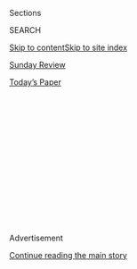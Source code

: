 <div id="app">

<div>

<div>

<div>

<div class="NYTAppHideMasthead css-1q2w90k e1suatyy0">

<div class="section css-ui9rw0 e1suatyy2">

<div class="css-eph4ug er09x8g0">

<div class="css-6n7j50">

</div>

<span class="css-1dv1kvn">Sections</span>

<div class="css-10488qs">

<span class="css-1dv1kvn">SEARCH</span>

</div>

[Skip to content](#site-content)[Skip to site index](#site-index)

</div>

<div id="masthead-section-label" class="css-1wr3we4 eaxe0e00">

[Sunday
Review](https://www.nytimes3xbfgragh.onion/section/opinion/sunday)

</div>

<div class="css-10698na e1huz5gh0">

</div>

</div>

<div id="masthead-bar-one" class="section hasLinks css-15hmgas e1csuq9d3">

<div class="css-uqyvli e1csuq9d0">

</div>

<div class="css-1uqjmks e1csuq9d1">

</div>

<div class="css-9e9ivx">

[](https://myaccount.nytimes3xbfgragh.onion/auth/login?response_type=cookie&client_id=vi)

</div>

<div class="css-1bvtpon e1csuq9d2">

[Today’s
Paper](https://www.nytimes3xbfgragh.onion/section/todayspaper)

</div>

</div>

</div>

</div>

<div data-aria-hidden="false">

<div id="site-content" data-role="main">

<div>

<div class="css-1aor85t" style="opacity:0.000000001;z-index:-1;visibility:hidden">

<div class="css-1hqnpie">

<div class="css-epjblv">

<span class="css-17xtcya">[Sunday
Review](/section/opinion/sunday)</span><span class="css-x15j1o">|</span><span class="css-fwqvlz">The
Student Loan Serenity
Prayer</span>

</div>

<div class="css-k008qs">

<div class="css-1iwv8en">

<span class="css-18z7m18"></span>

<div>

</div>

</div>

<span class="css-1n6z4y">https://nyti.ms/2BPgp5H</span>

<div class="css-1705lsu">

<div class="css-4xjgmj">

<div class="css-4skfbu" data-role="toolbar" data-aria-label="Social Media Share buttons, Save button, and Comments Panel with current comment count" data-testid="share-tools">

  - 
  - 
  - 
  - 
    
    <div class="css-6n7j50">
    
    </div>

  - 
  - 

</div>

</div>

</div>

</div>

</div>

</div>

<div id="NYT_TOP_BANNER_REGION" class="css-13pd83m">

</div>

<div id="top-wrapper" class="css-1sy8kpn">

<div id="top-slug" class="css-l9onyx">

Advertisement

</div>

[Continue reading the main
story](#after-top)

<div class="ad top-wrapper" style="text-align:center;height:100%;display:block;min-height:250px">

<div id="top" class="place-ad" data-position="top" data-size-key="top">

</div>

</div>

<div id="after-top">

</div>

</div>

<div id="sponsor-wrapper" class="css-1hyfx7x">

<div id="sponsor-slug" class="css-19vbshk">

Supported by

</div>

[Continue reading the main
story](#after-sponsor)

<div id="sponsor" class="ad sponsor-wrapper" style="text-align:center;height:100%;display:block">

</div>

<div id="after-sponsor">

</div>

</div>

<div class="css-v5btjw etb61u70">

<div class="css-v05ibm etb61u71">

[Opinion](/section/opinion)

</div>

</div>

[On Campus](/column/on-campus "On Campus")

<div class="css-1vkm6nb ehdk2mb0">

# The Student Loan Serenity Prayer

</div>

<div class="css-xt80pu e12qa4dv0">

<div class="css-18e8msd">

<div class="css-vp77d3 epjyd6m0">

<div class="css-1baulvz">

By <span class="css-1baulvz last-byline" itemprop="name">Michael
Arceneaux</span>

</div>

</div>

  - Feb. 10,
    2018

  - 
    
    <div class="css-4xjgmj">
    
    <div class="css-d8bdto" data-role="toolbar" data-aria-label="Social Media Share buttons, Save button, and Comments Panel with current comment count" data-testid="share-tools">
    
      - 
      - 
      - 
      - 
        
        <div class="css-6n7j50">
        
        </div>
    
      - 
      - 
    
    </div>
    
    </div>

</div>

</div>

<div class="css-79elbk" data-testid="photoviewer-wrapper">

<div class="css-z3e15g" data-testid="photoviewer-wrapper-hidden">

</div>

<div class="css-1a48zt4 ehw59r15" data-testid="photoviewer-children">

![<span class="css-cnj6d5 e1z0qqy90" itemprop="copyrightHolder"><span class="css-1ly73wi e1tej78p0">Credit...</span><span><span>Lily
Snowden-Fine/OCAD
University</span></span></span>](https://static01.graylady3jvrrxbe.onion/images/2018/02/11/opinion/sunday/11arceneaux/11arceneaux-articleLarge.jpg?quality=75&auto=webp&disable=upscale)

</div>

</div>

<div class="section meteredContent css-1r7ky0e" name="articleBody" itemprop="articleBody">

<div class="css-1fanzo5 StoryBodyCompanionColumn">

<div class="css-53u6y8">

Several years ago, while driving around Los Angeles in a state of equal
parts fury and despair, I called my cousin to tell her how sick of it
all I was, that I was tired and couldn’t take it anymore. Then I turned
off my phone. I needed silence. When I turned it on again a few hours
later, I was greeted with frantic voice-mail messages — back then, most
people still checked those — including a good number from my mother. She
was terrified of what I might have done.

I immediately called her back and apologized in my most soothing
Southern tone for causing concern. “Ma’am, I had no intention of killing
myself,” I said. “I would never do that to you, because you’d still be
on the hook for these loans.”

It was a very handsome college recruiter who, almost a decade earlier,
had come to my public high school in Houston and convinced me that if I
wanted to attend a prestigious college — private, out of state, even —
it was possible, no matter what my surroundings or financial
circumstances suggested. My mother made clear that I would go to
college, but neither she nor I had entertained the idea that I might go
to schools like *that*.

Inspired by Recruiter Bae, I applied for as many scholarships as I could
find and won 17 in a semester. But I needed additional money to cover
the cost of Howard University in Washington.

</div>

</div>

<div class="css-1fanzo5 StoryBodyCompanionColumn">

<div class="css-53u6y8">

So I turned to Citibank. I took out about $10,000 for the first year,
but it soon became clear that I’d need much more to keep studying at
Howard and living in Washington until graduation. After I received my
diploma, I immediately owed almost $800 a month in private loans, with
12 years to pay it off. That’s not counting the few hundred dollars I
pay each month in federal loans. Fortunately, the government gives me
more than twice the time to cough it up.

This may be the part of my story where you question my judgment. Why did
I choose a fancy school if I didn’t have the money? How could I not have
understood the financial commitment I was making? And if I’m so far in
debt now, why am I writing this and not pursuing a more lucrative career
as a doctor or lawyer — or, as one relative put it bluntly, “When are
you going to work in a building?”

I’m not dismissing my responsibility for this. But along with many other
17- and 18-year-olds, when I went to college, I didn’t know anything
about student loans, interest rates or rude private debt companies that
hound the living hell out of you. All I knew was what I was told:
College was *the* ticket to social mobility, and good students deserved
to go to schools that matched our talent and ambition. Folks like me,
who come from working-class backgrounds, are told to chase down a
bachelor’s degree by any means necessary. But no one mentions just how
expensive and soul-crushing the debt will be.

Still, I get it. I made the decision to take out loans. The voices in my
head don’t let me forget that.

At my graduation, on a beautiful day in May 2007, my commencement
speaker and our future president, Oprah Winfrey, spoke passionately on
the toxicity of fear. “Don’t be afraid,” she told us. “All you have to
know is who you are. Because there is no such thing as failure.” I felt
invigorated by her remarks. As I told everyone at the time, just being
in Oprah’s presence probably raised my credit score.

</div>

</div>

<div class="css-1fanzo5 StoryBodyCompanionColumn">

<div class="css-53u6y8">

But reality set in quickly with a congratulatory letter from Citibank,
stating the terms of my debt and repayment, which could be deferred by
two six-month periods, but that’s it, no more, and after that, I’d
better run the bank its money *or else*. It’s blasphemous but I’ve been
entirely unable to follow Oprah’s wise words. Instead, I *live* in fear
— fear that one day I may fall too far behind on payments, and fear of
what that would mean for my mother, who co-signed my loans with great
trepidation.

There’s no relief for my wallet or my self-esteem. Every time I fork
over another payment, I think about all of the other ways I could have
financed my education. Why didn’t I take more part-time jobs? I was in
Washington — why didn’t I try to date some closeted politician and be
his well-compensated secret? Or spend more time at the campus gym and
land a job stripping? I could have paid for classes in cash\!

And for so long, I took to heart the poisonous folklore about
student-debt martyrs who selflessly scrape by to pay off their loans —
those “I only ate Spam and paid off my $160,000 debt in 96 hours”
stories. I blamed myself, thinking that if I had just worked harder and
sacrificed more, I wouldn’t be in this situation.

But the truth is, a lot of this was always out of my control. The
student loan industry is a barely regulated, predatory system, and with
Donald Trump in the White House and those equally useless people in
Congress, oversight of the industry is [becoming
nonexistent](http://www.latimes.com/business/la-fi-cfpb-overhaul-20180205-story.html).

I was trying to do the right thing for myself and my family. Despite the
cost, going to college is still the only way high-achieving,
lower-income students can hope to get a good job with a decent wage.
It’s not our fault that no one told us the system beyond higher
education was set up for us to fail.

I am a member of that class of college students that graduated into a
financial crisis, not long after a [2005 bankruptcy
bill](http://www.slate.com/blogs/moneybox/2015/04/16/student_loans_in_bankruptcy_how_the_bush_administration_pointlessly_screwed.html)
was passed that made private student loans nondischargeable unless
borrowers could demonstrate that loan repayment put an “undue hardship”
on their finances. Spoiler: The undue-hardship exception has virtually
never applied to anyone. It’s so vague that it’s basically meaningless.

</div>

</div>

<div class="css-1fanzo5 StoryBodyCompanionColumn">

<div class="css-53u6y8">

I think of that slippery little phrase every time I field a nasty phone
call from my student loan oppressors. If only I were a corporation or a
bank, privy to loopholes, tax havens, lenient bankruptcy provisions and
so many other measures that allow it to be treated far more humanely
than actual human beings.

Like so many others, I’m muddling my way out of a trap. I’ve come to
accept that I’m simply doing the best that I can with the choices I made
in earnest.

And I have to be good to myself. Not only is not enough attention paid
to the circumstances in which our collective crisis has been created,
but even less is paid to the everyday victories of people trapped in it:
The days we manage to get out of our beds despite feeling completely
weighed down. The times we decide to treat ourselves because we deserve
it. The joy-inducing invention of that block button on the iPhone so
that sometimes we can simply say, “They’ll get that money when I got
it.”

</div>

</div>

</div>

<div>

</div>

<div>

</div>

<div>

</div>

<div>

<div id="bottom-wrapper" class="css-1ede5it">

<div id="bottom-slug" class="css-l9onyx">

Advertisement

</div>

[Continue reading the main
story](#after-bottom)

<div id="bottom" class="ad bottom-wrapper" style="text-align:center;height:100%;display:block;min-height:90px">

</div>

<div id="after-bottom">

</div>

</div>

</div>

</div>

</div>

## Site Index

<div>

</div>

## Site Information Navigation

  - [© <span>2020</span> <span>The New York Times
    Company</span>](https://help.nytimes3xbfgragh.onion/hc/en-us/articles/115014792127-Copyright-notice)

<!-- end list -->

  - [NYTCo](https://www.nytco.com/)
  - [Contact
    Us](https://help.nytimes3xbfgragh.onion/hc/en-us/articles/115015385887-Contact-Us)
  - [Work with us](https://www.nytco.com/careers/)
  - [Advertise](https://nytmediakit.com/)
  - [T Brand Studio](http://www.tbrandstudio.com/)
  - [Your Ad
    Choices](https://www.nytimes3xbfgragh.onion/privacy/cookie-policy#how-do-i-manage-trackers)
  - [Privacy](https://www.nytimes3xbfgragh.onion/privacy)
  - [Terms of
    Service](https://help.nytimes3xbfgragh.onion/hc/en-us/articles/115014893428-Terms-of-service)
  - [Terms of
    Sale](https://help.nytimes3xbfgragh.onion/hc/en-us/articles/115014893968-Terms-of-sale)
  - [Site
    Map](https://spiderbites.nytimes3xbfgragh.onion)
  - [Help](https://help.nytimes3xbfgragh.onion/hc/en-us)
  - [Subscriptions](https://www.nytimes3xbfgragh.onion/subscription?campaignId=37WXW)

</div>

</div>

</div>

</div>
